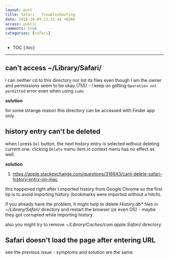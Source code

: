 ```yaml
---
layout: post
title: Safari - Troubleshooting
date: 2018-10-09 23:12:44 +0300
access: public
comments: true
categories: [safari]
---
```


<!-- more -->

* TOC
{:toc}
<hr>

can't access ~/Library/Safari/
------------------------------

I can neither cd to this directory nor list its files even though I am the
owner and permissions seem to be okay (755) - I keep on getting `Operation
not permitted` error even when using `sudo`.

**solution**

for some strange reason this directory can be accessed with Finder app only.

history entry can't be deleted
------------------------------

when I press `Del` button, the next history entry is selected without deleting
current one. clicking `Delete` menu item in context menu has no effect as well.

**solution**

1. <https://apple.stackexchange.com/questions/316943/cant-delete-safari-history-entry-on-mac>

this happened right after I imported history from Google Chrome so the first
tip is to avoid importing history (bookmarks were imported without a hitch).

if you already have the problem, it might help to delete _History.db*_ files
in _~/Library/Safari/_ directory and restart the browser (or even OS) - maybe
they got corrupted while importing history.

also you might try to remove _~/Library/Caches/com.apple.Safari/_ directory.

Safari doesn't load the page after entering URL
-----------------------------------------------

see the previous issue - symptoms and solution are the same.
